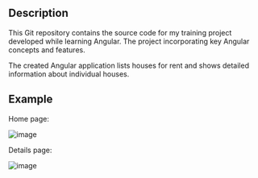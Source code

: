 ## Description
This Git repository contains the source code for my training project developed while learning Angular. The project incorporating key Angular concepts and features.

The created Angular application lists houses for rent and shows detailed information about individual houses.

## Example

Home page:

![image](https://github.com/leen-q/angular-first-app/assets/65345209/7397e3a4-04c1-4dbf-a336-fe5db0b64446)

Details page:

![image](https://github.com/leen-q/angular-first-app/assets/65345209/4d21ffc3-d1e7-4401-9f01-85df2ca6ef91)


